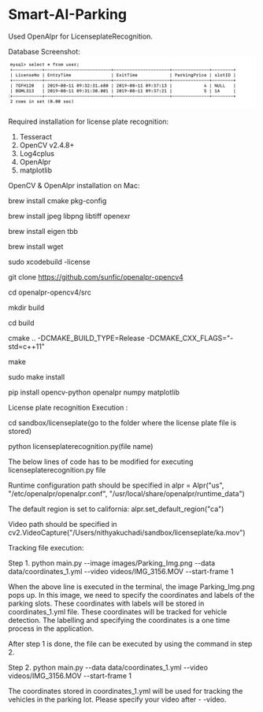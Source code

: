 # Smart-AI-Parking

[Web Application that calculates Dynamic Parking price based on the no. of minutes the Vehicle is parked.]:https://github.com/NithyaKuchadi/GRUBHUB-Simulation-using-MERN-Stack/blob/master/README.md

Used OpenAlpr for LicenseplateRecognition.

Database Screenshot:
![](Screenshots/1.png)

Required installation for license plate recognition:
1. Tesseract
2. OpenCV v2.4.8+ 
3. Log4cplus
4. OpenAlpr
5. matplotlib

OpenCV & OpenAlpr installation on Mac:

brew install cmake pkg-config

brew install jpeg libpng libtiff openexr

brew install eigen tbb

brew install wget

sudo xcodebuild -license

git clone https://github.com/sunfic/openalpr-opencv4

cd openalpr-opencv4/src

mkdir build

cd build

cmake .. -DCMAKE_BUILD_TYPE=Release -DCMAKE_CXX_FLAGS="-std=c++11"

make

sudo make install

pip install opencv-python openalpr numpy matplotlib

License plate recognition Execution :

cd sandbox/licenseplate(go to the folder where the license plate file is stored)

python licenseplaterecognition.py(file name)

The below lines of code has to be modified for executing licenseplaterecognition.py file

Runtime configuration path should be specified in
alpr = Alpr("us", "/etc/openalpr/openalpr.conf", "/usr/local/share/openalpr/runtime_data")

The default region is set to california:
alpr.set_default_region("ca")

Video path should be specified in
cv2.VideoCapture("/Users/nithyakuchadi/sandbox/licenseplate/ka.mov")

Tracking file execution:

Step 1. 
python main.py --image images/Parking_Img.png --data data/coordinates_1.yml --video videos/IMG_3156.MOV --start-frame 1

When the above line is executed in the terminal, the image Parking_Img.png pops up. In this image, we need to specify the coordinates and labels of the parking slots.
These coordinates with labels will be stored in coordinates_1.yml file. These coordinates will be tracked for vehicle detection. The labelling and specifying the coordinates is a one time process in the application.

After step 1 is done, the file can be executed by using the command in step 2.

Step 2.
python main.py --data data/coordinates_1.yml --video videos/IMG_3156.MOV --start-frame 1

The coordinates stored in coordinates_1.yml will be used for tracking the vehicles in the parking lot.
Please specify your video after - -video.
